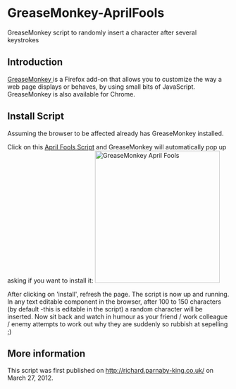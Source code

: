 GreaseMonkey-AprilFools
=======================

GreaseMonkey script to randomly insert a character after several keystrokes

## Introduction

<a href="https://addons.mozilla.org/en-US/firefox/addon/greasemonkey/" title="GreaseMonkey" target="_blank">GreaseMonkey </a>is a Firefox add-on that allows you to customize the way a web page displays or behaves, by using small bits of JavaScript. GreaseMonkey is also available for Chrome.

## Install Script

Assuming the browser to be affected already has GreaseMonkey installed.

Click on this <a href="http://richard.parnaby-king.co.uk/examples/greasemonkey/April_Fools.user.js" title="GreaseMonkey April Fools Script" target="_blank">April Fools Script</a> and GreaseMonkey will automatically pop up asking if you want to install it:
<a href="http://richard.parnaby-king.co.uk/wp-content/uploads/2012/03/GreaseMonkeyAprilFools.jpg"><img src="http://richard.parnaby-king.co.uk/wp-content/uploads/2012/03/GreaseMonkeyAprilFools-283x300.jpg" alt="GreaseMonkey April Fools" title="GreaseMonkeyAprilFools" width="283" height="300" class="aligncenter size-medium wp-image-135" /></a>

After clicking on 'install', refresh the page. The script is now up and running. In any text editable component in the browser, after 100 to 150 characters (by default -this is editable in the script) a random character will be inserted. Now sit back and watch in humour as your friend / work colleague / enemy attempts to work out why they are suddenly so rubbish at sepelling ;)


## More information

This script was first published on <a href="http://richard.parnaby-king.co.uk/2012/03/greasemonkey-april-fools-script/">http://richard.parnaby-king.co.uk/</a> on March 27, 2012.